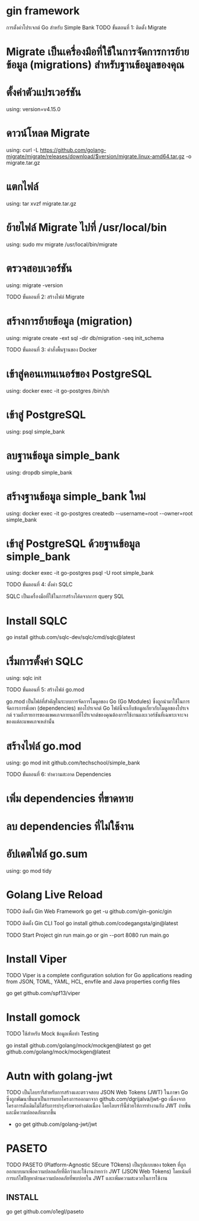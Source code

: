 # gin framework

การตั้งค่าโปรเจกต์ Go สำหรับ Simple Bank
TODO ขั้นตอนที่ 1: ติดตั้ง Migrate

# Migrate เป็นเครื่องมือที่ใช้ในการจัดการการย้ายข้อมูล (migrations) สำหรับฐานข้อมูลของคุณ

# ตั้งค่าตัวแปรเวอร์ชัน

using: version=v4.15.0

# ดาวน์โหลด Migrate

using: curl -L https://github.com/golang-migrate/migrate/releases/download/$version/migrate.linux-amd64.tar.gz -o migrate.tar.gz

# แตกไฟล์

using: tar xvzf migrate.tar.gz

# ย้ายไฟล์ Migrate ไปที่ /usr/local/bin

using: sudo mv migrate /usr/local/bin/migrate

# ตรวจสอบเวอร์ชัน

using: migrate -version

TODO ขั้นตอนที่ 2: สร้างไฟล์ Migrate

# สร้างการย้ายข้อมูล (migration)

using: migrate create -ext sql -dir db/migration -seq init_schema

TODO ขั้นตอนที่ 3: คำสั่งพื้นฐานของ Docker

# เข้าสู่คอนเทนเนอร์ของ PostgreSQL

using: docker exec -it go-postgres /bin/sh

# เข้าสู่ PostgreSQL

using: psql simple_bank

# ลบฐานข้อมูล simple_bank

using: dropdb simple_bank

# สร้างฐานข้อมูล simple_bank ใหม่

using: docker exec -it go-postgres createdb --username=root --owner=root simple_bank

# เข้าสู่ PostgreSQL ด้วยฐานข้อมูล simple_bank

using: docker exec -it go-postgres psql -U root simple_bank

TODO ขั้นตอนที่ 4: ตั้งค่า SQLC

SQLC เป็นเครื่องมือที่ใช้ในการสร้างโค้ดจากการ query SQL

# Install SQLC

go install github.com/sqlc-dev/sqlc/cmd/sqlc@latest

# เริ่มการตั้งค่า SQLC

using: sqlc init

TODO ขั้นตอนที่ 5: สร้างไฟล์ go.mod

go.mod เป็นไฟล์ที่สำคัญในระบบการจัดการโมดูลของ Go (Go Modules) ซึ่งถูกนำมาใช้ในการจัดการการพึ่งพา (dependencies) ของโปรเจกต์ Go ไฟล์นี้จะเก็บข้อมูลเกี่ยวกับโมดูลของโปรเจกต์ รวมถึงรายการของแพคเกจภายนอกที่โปรเจกต์ของคุณต้องการใช้งานและเวอร์ชันที่เฉพาะเจาะจงของแต่ละแพคเกจเหล่านั้น

# สร้างไฟล์ go.mod

using: go mod init github.com/techschool/simple_bank

TODO ขั้นตอนที่ 6: ทำความสะอาด Dependencies

# เพิ่ม dependencies ที่ขาดหาย

# ลบ dependencies ที่ไม่ใช้งาน

# อัปเดตไฟล์ go.sum

using: go mod tidy

# Golang Live Reload

TODO ติดตั้ง Gin Web Framework
go get -u github.com/gin-gonic/gin

TODO ติดตั้ง Gin CLI Tool
go install github.com/codegangsta/gin@latest

TODO Start Project
gin run main.go
or
gin --port 8080 run main.go

# Install Viper

TODO Viper is a complete configuration solution for Go applications reading from JSON, TOML, YAML, HCL, envfile and Java properties config files

go get github.com/spf13/viper

# Install gomock

TODO ใช้สำหรับ Mock ข้อมูลเพื่อทำ Testing

go install github.com/golang/mock/mockgen@latest
go get github.com/golang/mock/mockgen@latest

# Autn with golang-jwt

TODO เป็นไลบรารีสำหรับการสร้างและตรวจสอบ JSON Web Tokens (JWT) ในภาษา Go ซึ่งถูกพัฒนาขึ้นมาเป็นการแยกโครงการออกมาจาก github.com/dgrijalva/jwt-go เนื่องจากโครงการดั้งเดิมไม่ได้รับการบำรุงรักษาอย่างต่อเนื่อง โดยไลบรารีนี้ช่วยให้การทำงานกับ JWT ง่ายขึ้นและมีความปลอดภัยมากขึ้น

- go get github.com/golang-jwt/jwt

# PASETO

TODO PASETO (Platform-Agnostic SEcure TOkens) เป็นรูปแบบของ token ที่ถูกออกแบบมาเพื่อความปลอดภัยที่ดีกว่าและใช้งานง่ายกว่า JWT (JSON Web Tokens) โดยเน้นที่การแก้ไขปัญหาด้านความปลอดภัยที่พบบ่อยใน JWT และเพิ่มความสะดวกในการใช้งาน

## INSTALL

go get github.com/o1egl/paseto
